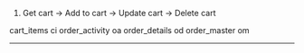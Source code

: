 1. Get cart -> Add to cart -> Update cart -> Delete cart 

cart_items ci 
order_activity oa
order_details od
order_master om

---
